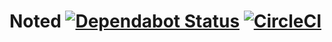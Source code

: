 # Noted [![Dependabot Status](https://api.dependabot.com/badges/status?host=github&repo=zmbush/noted&identifier=90274970)](https://dependabot.com) [![CircleCI](https://circleci.com/gh/zmbush/noted.svg?style=svg)](https://circleci.com/gh/zmbush/noted)
